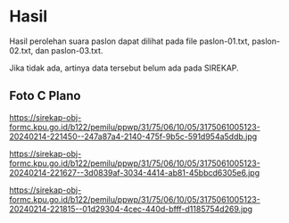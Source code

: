 # Hasil

Hasil perolehan suara paslon dapat dilihat pada file paslon-01.txt, paslon-02.txt, dan paslon-03.txt.

Jika tidak ada, artinya data tersebut belum ada pada SIREKAP.

## Foto C Plano

https://sirekap-obj-formc.kpu.go.id/b122/pemilu/ppwp/31/75/06/10/05/3175061005123-20240214-221450--247a87a4-2140-475f-9b5c-591d954a5ddb.jpg

https://sirekap-obj-formc.kpu.go.id/b122/pemilu/ppwp/31/75/06/10/05/3175061005123-20240214-221627--3d0839af-3034-4414-ab81-45bbcd6305e6.jpg

https://sirekap-obj-formc.kpu.go.id/b122/pemilu/ppwp/31/75/06/10/05/3175061005123-20240214-221815--01d29304-4cec-440d-bfff-d1185754d269.jpg
